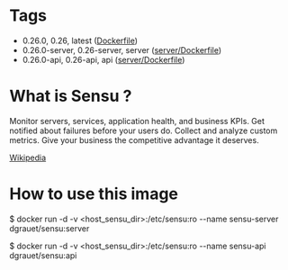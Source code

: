 # Tags
- 0.26.0, 0.26, latest ([Dockerfile](https://github.com/dgrauet/sensu/blob/master/Dockerfile))
- 0.26.0-server, 0.26-server, server ([server/Dockerfile](https://github.com/dgrauet/sensu/blob/master/server/Dockerfile))
- 0.26.0-api, 0.26-api, api ([server/Dockerfile](https://github.com/dgrauet/sensu/blob/master/api/Dockerfile))

# What is Sensu ?

Monitor servers, services, application health, and business KPIs. Get notified about failures before your users do. Collect and analyze custom metrics. Give your business the competitive advantage it deserves.

[Wikipedia](https://en.wikipedia.org/wiki/Sensu_%28computing%29)

# How to use this image

$ docker run -d  -v &lt;host&#95;sensu&#95;dir&gt;:/etc/sensu:ro --name sensu-server dgrauet/sensu:server

$ docker run -d  -v &lt;host&#95;sensu&#95;dir&gt;:/etc/sensu:ro --name sensu-api dgrauet/sensu:api
